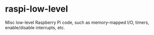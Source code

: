 raspi-low-level
===============

Misc low-level Raspberry Pi code, such as memory-mapped I/O, timers, enable/disable interrupts, etc.
